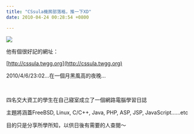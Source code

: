 ```yaml
---
title: "CSsula機房部落格，推一下XD"
date: 2010-04-24 00:28:54 +0800

---
```




[![](/images/slum-area/70_0.png)](http://cssula.twgg.org)



他有個很好記的網址：



[http://cssula.twgg.org](http://cssula.twgg.org)



2010/4/6/23:02&hellip;在一個月黑風高的夜晚&hellip;



&nbsp;



四名交大資工的學生在自己寢室成立了一個網路電腦學習日誌



主題將涵蓋FreeBSD, Linux, C/C++, Java, PHP, ASP, JSP, JavaScript&hellip;&hellip;etc



目的只是分享所學所知，以供日後有需要的人查閱～



&nbsp;


